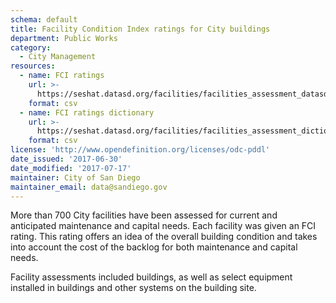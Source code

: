 ```yaml
---
schema: default
title: Facility Condition Index ratings for City buildings
department: Public Works
category:
  - City Management
resources:
  - name: FCI ratings
    url: >-
      https://seshat.datasd.org/facilities/facilities_assessment_datasd.csv
    format: csv
  - name: FCI ratings dictionary
    url: >-
      https://seshat.datasd.org/facilities/facilities_assessment_dictionary_datasd.csv
    format: csv
license: 'http://www.opendefinition.org/licenses/odc-pddl'
date_issued: '2017-06-30'
date_modified: '2017-07-17'
maintainer: City of San Diego
maintainer_email: data@sandiego.gov
---
```

More than 700 City facilities have been assessed for current and anticipated maintenance and capital needs. Each facility was given an FCI rating. This rating offers an idea of the overall building condition and takes into account the cost of the backlog for both maintenance and capital needs.
<!--more-->
Facility assessments included buildings, as well as select equipment installed in buildings and other systems on the building site.

